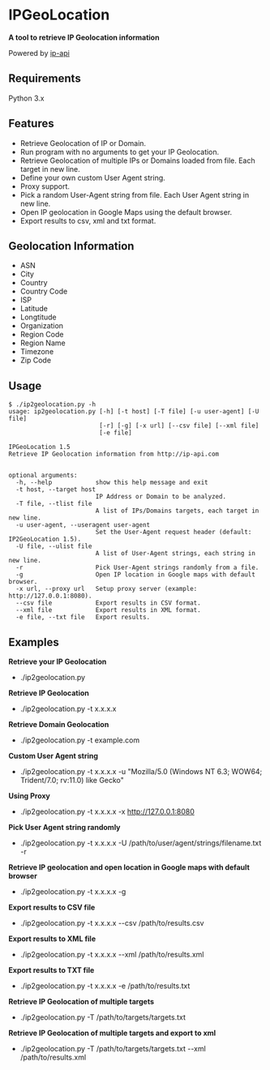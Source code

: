# IPGeoLocation

**A tool to retrieve IP Geolocation information**

Powered by [ip-api](http://ip-api.com/docs/)


**Requirements**
---
Python 3.x


**Features**
---
* Retrieve Geolocation of IP or Domain.
* Run program with no arguments to get your IP Geolocation.
* Retrieve Geolocation of multiple IPs or Domains loaded from file. Each target in new line.
* Define your own custom User Agent string.
* Proxy support.
* Pick a random User-Agent string from file. Each User Agent string in new line.
* Open IP geolocation in Google Maps using the default browser.
* Export results to csv, xml and txt format.


**Geolocation Information**
---
* ASN
* City
* Country
* Country Code
* ISP
* Latitude
* Longtitude
* Organization
* Region Code
* Region Name
* Timezone
* Zip Code


**Usage**
---
```
$ ./ip2geolocation.py -h 
usage: ip2geolocation.py [-h] [-t host] [-T file] [-u user-agent] [-U file]
                         [-r] [-g] [-x url] [--csv file] [--xml file]
                         [-e file]

IPGeoLocation 1.5
Retrieve IP Geolocation information from http://ip-api.com


optional arguments:
  -h, --help            show this help message and exit
  -t host, --target host
                        IP Address or Domain to be analyzed.
  -T file, --tlist file
                        A list of IPs/Domains targets, each target in new line.
  -u user-agent, --useragent user-agent
                        Set the User-Agent request header (default: IP2GeoLocation 1.5).
  -U file, --ulist file
                        A list of User-Agent strings, each string in new line.
  -r                    Pick User-Agent strings randomly from a file.
  -g                    Open IP location in Google maps with default browser.
  -x url, --proxy url   Setup proxy server (example: http://127.0.0.1:8080).
  --csv file            Export results in CSV format.
  --xml file            Export results in XML format.
  -e file, --txt file   Export results.
```
  

**Examples**
---
**Retrieve your IP Geolocation**
* ./ip2geolocation.py

**Retrieve IP Geolocation**
* ./ip2geolocation.py -t x.x.x.x

**Retrieve Domain Geolocation**
* ./ip2geolocation.py -t example.com

**Custom User Agent string** 
* ./ip2geolocation.py -t x.x.x.x -u "Mozilla/5.0 (Windows NT 6.3; WOW64; Trident/7.0; rv:11.0) like Gecko"

**Using Proxy**
* ./ip2geolocation.py -t x.x.x.x -x http://127.0.0.1:8080

**Pick User Agent string randomly**
* ./ip2geolocation.py -t x.x.x.x -U /path/to/user/agent/strings/filename.txt -r 

**Retrieve IP geolocation and open location in Google maps with default browser**
* ./ip2geolocation.py -t x.x.x.x -g

**Export results to CSV file**
* ./ip2geolocation.py -t x.x.x.x --csv /path/to/results.csv

**Export results to XML file**
* ./ip2geolocation.py -t x.x.x.x --xml /path/to/results.xml

**Export results to TXT file**
* ./ip2geolocation.py -t x.x.x.x -e /path/to/results.txt

**Retrieve IP Geolocation of multiple targets**
* ./ip2geolocation.py -T /path/to/targets/targets.txt

**Retrieve IP Geolocation of multiple targets and export to xml**
* ./ip2geolocation.py -T /path/to/targets/targets.txt --xml /path/to/results.xml
